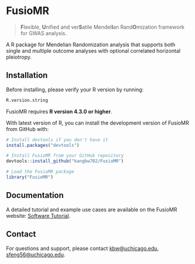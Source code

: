 # FusioMR

> **F**lexible, **U**nified and ver**S**atile Mendel**I**an Rand**O**mization framework for GWAS analysis.

A R package for Mendelian Randomization analysis that supports both single and multiple outcome analyses with optional correlated horizontal pleiotropy.

## Installation

Before installing, please verify your R version by running:
```r
R.version.string
```
FusioMR requires **R version 4.3.0 or higher**. 


With latest version of R, you can install the development version of FusioMR from GitHub with:

```r
# Install devtools if you don't have it
install.packages("devtools")

# Install FusioMR from your GitHub repository
devtools::install_github("kangbw702/FusioMR")

# Load the FusioMR package
library("FusioMR")
```

## Documentation
A detailed tutorial and example use cases are available on the FusioMR website: [Software Tutorial](https://fsh56.github.io/FusioMR_web/software_tutorial.html).

## Contact
For questions and support, please contact kbw@uchicago.edu, sfeng56@uchicago.edu.       
